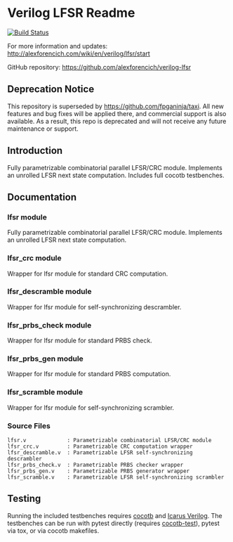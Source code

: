 # Verilog LFSR Readme

[![Build Status](https://github.com/alexforencich/verilog-lfsr/workflows/Regression%20Tests/badge.svg?branch=master)](https://github.com/alexforencich/verilog-lfsr/actions/)

For more information and updates: http://alexforencich.com/wiki/en/verilog/lfsr/start

GitHub repository: https://github.com/alexforencich/verilog-lfsr

## Deprecation Notice

This repository is superseded by https://github.com/fpganinja/taxi.  All new features and bug fixes will be applied there, and commercial support is also available.  As a result, this repo is deprecated and will not receive any future maintenance or support.

## Introduction

Fully parametrizable combinatorial parallel LFSR/CRC module.  Implements an unrolled LFSR next state computation.  Includes full cocotb testbenches.

## Documentation

### lfsr module

Fully parametrizable combinatorial parallel LFSR/CRC module.  Implements an unrolled LFSR next state computation.

### lfsr_crc module

Wrapper for lfsr module for standard CRC computation.

### lfsr_descramble module

Wrapper for lfsr module for self-synchronizing descrambler.

### lfsr_prbs_check module

Wrapper for lfsr module for standard PRBS check.

### lfsr_prbs_gen module

Wrapper for lfsr module for standard PRBS computation.

### lfsr_scramble module

Wrapper for lfsr module for self-synchronizing scrambler.

### Source Files

    lfsr.v             : Parametrizable combinatorial LFSR/CRC module
    lfsr_crc.v         : Parametrizable CRC computation wrapper
    lfsr_descramble.v  : Parametrizable LFSR self-synchronizing descrambler
    lfsr_prbs_check.v  : Parametrizable PRBS checker wrapper
    lfsr_prbs_gen.v    : Parametrizable PRBS generator wrapper
    lfsr_scramble.v    : Parametrizable LFSR self-synchronizing scrambler

## Testing

Running the included testbenches requires [cocotb](https://github.com/cocotb/cocotb) and [Icarus Verilog](http://iverilog.icarus.com/).  The testbenches can be run with pytest directly (requires [cocotb-test](https://github.com/themperek/cocotb-test)), pytest via tox, or via cocotb makefiles.
